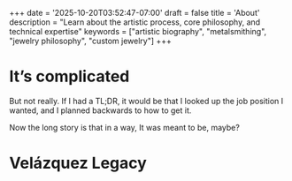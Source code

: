 +++
date = '2025-10-20T03:52:47-07:00'
draft = false
title = 'About'
description = "Learn about the artistic process, core philosophy, and technical expertise"
keywords = ["artistic biography", "metalsmithing", "jewelry philosophy", "custom jewelry"]
+++

# It’s complicated
But not really. If I had a TL;DR, it would be that I looked up the job position I wanted, and I planned backwards to how to get it.

Now the long story is that in a way, It was meant to be, maybe?

# Velázquez Legacy